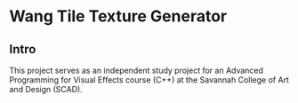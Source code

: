 # Wang Tile Texture Generator
## Intro

This project serves as an independent study project for an Advanced Programming for Visual Effects course (C++) at the Savannah College of Art and Design (SCAD).


